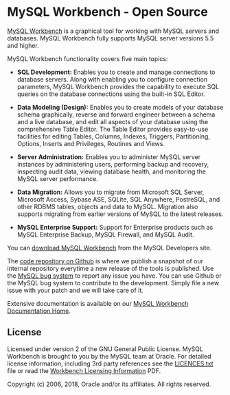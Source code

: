 # MySQL Workbench - Open Source

[MySQL Workbench](https://mysqlworkbench.org) is a graphical tool for working with MySQL servers and databases. MySQL Workbench fully supports MySQL server versions 5.5 and higher.

MySQL Workbench functionality covers five main topics:

* **SQL Development:** Enables you to create and manage connections to database servers. Along with enabling you to configure connection parameters, MySQL Workbench provides the capability to execute SQL queries on the database connections using the built-in SQL Editor.

* **Data Modeling (Design):** Enables you to create models of your database schema graphically, reverse and forward engineer between a schema and a live database, and edit all aspects of your database using the comprehensive Table Editor. The Table Editor provides easy-to-use facilities for editing Tables, Columns, Indexes, Triggers, Partitioning, Options, Inserts and Privileges, Routines and Views.

* **Server Administration:** Enables you to administer MySQL server instances by administering users, performing backup and recovery, inspecting audit data, viewing database health, and monitoring the MySQL server performance.

* **Data Migration:** Allows you to migrate from Microsoft SQL Server, Microsoft Access, Sybase ASE, SQLite, SQL Anywhere, PostreSQL, and other RDBMS tables, objects and data to MySQL. Migration also supports migrating from earlier versions of MySQL to the latest releases.

* **MySQL Enterprise Support:** Support for Enterprise products such as MySQL Enterprise Backup, MySQL Firewall, and MySQL Audit.

You can [download MySQL Workbench](https://dev.mysql.com/downloads/workbench/) from the MySQL Developers site.

The [code repository on Github](https://github.com/mysql/mysql-workbench) is where we publish a snapshot of our internal repository everytime a new release of the tools is published. Use the [MySQL bug system](http://bugs.mysql.com/) to report any issue you have. You can use Github or the MySQL bug system to contribute to the development. Simply file a new issue with your patch and we will take care of it.

Extensive documentation is available on our [MySQL Workbench Documentation Home](https://dev.mysql.com/doc/workbench/en/).

## License
Licensed under version 2 of the GNU General Public License. MySQL Workbench is brought to you by the MySQL team at Oracle. For detailed license information, including 3rd party references see the [LICENCES.txt](LICENSE.txt) file or read the [Workbench Licensing Information](https://downloads.mysql.com/docs/licenses/workbench-6.3-gpl-en.pdf) PDF.

Copyright (c) 2006, 2018, Oracle and/or its affiliates. All rights reserved.
